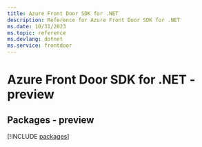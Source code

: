 ```yaml
---
title: Azure Front Door SDK for .NET
description: Reference for Azure Front Door SDK for .NET
ms.date: 10/31/2023
ms.topic: reference
ms.devlang: dotnet
ms.service: frontdoor
---
```

# Azure Front Door SDK for .NET - preview
## Packages - preview
[!INCLUDE [packages](front-door-index.md)]